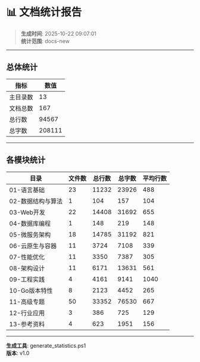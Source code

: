﻿# 📊 文档统计报告

> **生成时间**: 2025-10-22 09:07:01  
> **统计范围**: docs-new

---

## 总体统计

| 指标 | 数值 |
|------|-----|
| 主目录数 | 13 |
| 文档总数 | 167 |
| 总行数 | 94567 |
| 总字数 | 208111 |

---

## 各模块统计

| 目录 | 文件数 | 总行数 | 总字数 | 平均行数 |
|------|--------|--------|--------|----------|
| 01-语言基础 | 23 | 11232 | 23926 | 488 |
| 02-数据结构与算法 | 1 | 104 | 157 | 104 |
| 03-Web开发 | 22 | 14408 | 31692 | 655 |
| 04-数据库编程 | 1 | 148 | 219 | 148 |
| 05-微服务架构 | 18 | 14785 | 31192 | 821 |
| 06-云原生与容器 | 11 | 3724 | 7108 | 339 |
| 07-性能优化 | 11 | 3350 | 7387 | 305 |
| 08-架构设计 | 11 | 6171 | 13631 | 561 |
| 09-工程实践 | 4 | 4161 | 9141 | 1040 |
| 10-Go版本特性 | 8 | 2123 | 4452 | 265 |
| 11-高级专题 | 50 | 33352 | 76530 | 667 |
| 12-行业应用 | 3 | 386 | 725 | 129 |
| 13-参考资料 | 4 | 623 | 1951 | 156 |

---

**生成工具**: generate_statistics.ps1  
**版本**: v1.0

